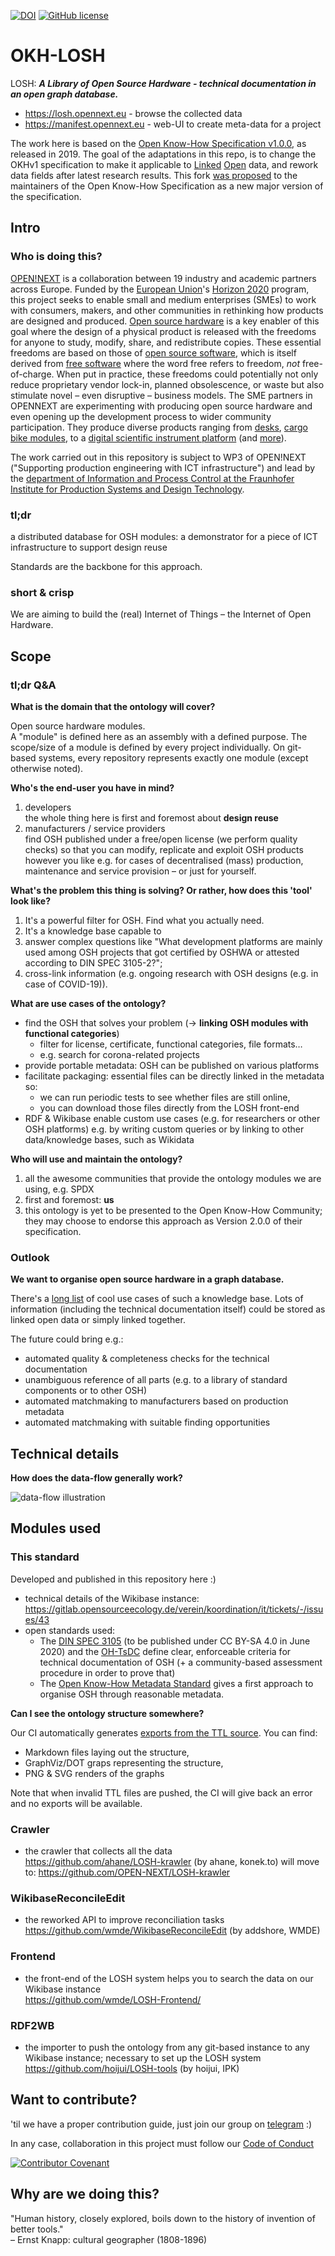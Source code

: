 [![DOI](
    https://zenodo.org/badge/259683880.svg)](
    https://zenodo.org/badge/latestdoi/259683880)
[![GitHub license](
    https://img.shields.io/github/license/OPEN-NEXT/OKH-LOSH.svg?style=flat)](
    LICENSE)

# OKH-LOSH

LOSH: **_A Library of Open Source Hardware -
technical documentation in an open graph database._**

- <https://losh.opennext.eu> -
  browse the collected data
- <https://manifest.opennext.eu> -
  web-UI to create meta-data for a project


The work here is based on the [Open Know-How Specification v1.0.0](
https://standards.internetofproduction.org/pub/okh/release/1),
as released in 2019.
The goal of the adaptations in this repo,
is to change the OKHv1 specification to make it applicable to
[Linked](https://en.wikipedia.org/wiki/Linked_data)
[Open](https://en.wikipedia.org/wiki/Open_data) data,
and rework data fields after latest research results.
This fork [was proposed](
https://community.internetofproduction.org/t/proposal-loshv1-as-the-base-for-merging-the-different-standards/129/7)
to the maintainers of the Open Know-How Specification
as a new major version of the specification.

## Intro

### Who is doing this?

[OPEN!NEXT](https://opennext.eu/) is a collaboration
between 19 industry and academic partners
across Europe.
Funded by the [European Union](https://europa.eu/)'s
[Horizon 2020](https://ec.europa.eu/programmes/horizon2020/) program,
this project seeks to enable small and medium enterprises (SMEs)
to work with consumers, makers, and other communities in rethinking
how products are designed and produced.
[Open source hardware](https://www.oshwa.org/definition/)
is a key enabler of this goal
where the design of a physical product is released with the freedoms
for anyone to study, modify, share, and redistribute copies.
These essential freedoms are based on those of [open source software](
https://opensource.org/osd),
which is itself derived from [free software](
https://www.gnu.org/philosophy/free-sw.en.html)
where the word free refers to freedom, *not* free-of-charge.
When put in practice,
these freedoms could potentially not only reduce proprietary vendor lock-in,
planned obsolescence, or waste but also stimulate novel –
even disruptive – business models.
The SME partners in OPENNEXT are experimenting
with producing open source hardware and even opening up the development process
to wider community participation.
They produce diverse products ranging from [desks](https://stykka.com/),
[cargo bike modules](http://www.xyzcargo.com/),
to a [digital scientific instrument platform](https://pslab.io/)
(and [more](https://opennext.eu/project-team/#sme)).

The work carried out in this repository is subject to WP3 of OPEN!NEXT
("Supporting production engineering with ICT infrastructure")
and lead by the [department of Information and Process Control
at the Fraunhofer Institute for Production Systems and Design Technology](
https://www.ipk.fraunhofer.de/en/about-us/organization/virtual-product-creation.html).

### tl;dr

a distributed database for OSH modules:
a demonstrator for a piece of ICT infrastructure to support design reuse

Standards are the backbone for this approach.

### short & crisp

We are aiming to build the (real) Internet of Things –
the Internet of Open Hardware.

## Scope

### tl;dr Q&A

**What is the domain that the ontology will cover?**

Open source hardware modules. \
A "module" is defined here as an assembly with a defined purpose.
The scope/size of a module is defined by every project individually.
On git-based systems, every repository represents exactly one module
(except otherwise noted).

**Who's the end-user you have in mind?**

1. developers\
  the whole thing here is first and foremost about **design reuse**
2. manufacturers / service providers \
  find OSH published under a free/open license
  (we perform quality checks) so that you can modify, replicate and exploit OSH products
  however you like e.g. for cases of decentralised (mass) production,
  maintenance and service provision – or just for yourself.

**What's the problem this thing is solving?
Or rather, how does this 'tool' look like?**

1. It's a powerful filter for OSH. Find what you actually need.
2. It's a knowledge base capable to
  1. answer complex questions like
    "What development platforms are mainly used among OSH projects
    that got certified by OSHWA or attested according to DIN SPEC 3105-2?";
  2. cross-link information
    (e.g. ongoing research with OSH designs (e.g. in case of COVID-19)).

**What are use cases of the ontology?**

- find the OSH that solves your problem
  (→ **linking OSH modules with functional categories**)
  - filter for license, certificate, functional categories,
    file formats…
  - e.g. search for corona-related projects
- provide portable metadata: OSH can be published on various platforms
- facilitate packaging: essential files can be directly linked in the metadata so:
  - we can run periodic tests to see whether files are still online,
  - you can download those files directly from the LOSH front-end
- RDF & Wikibase enable custom use cases
  (e.g. for researchers or other OSH platforms)
  e.g. by writing custom queries or by linking to other data/knowledge bases,
  such as Wikidata

**Who will use and maintain the ontology?**

1. all the awesome communities that provide the ontology modules we are using,
    e.g. SPDX
2. first and foremost: **us**
3. this ontology is yet to be presented to the Open Know-How Community;
    they may choose to endorse this approach as Version 2.0.0 of their specification.

### Outlook

**We want to organise open source hardware in a graph database.**

There's a [long list](LinkedData_Qs.md) of cool use cases of such a knowledge base.
Lots of information (including the technical documentation itself)
could be stored as linked open data or simply linked together.

The future could bring e.g.:

- automated quality & completeness checks for the technical documentation
- unambiguous reference of all parts
  (e.g. to a library of standard components or to other OSH)
- automated matchmaking to manufacturers based on production metadata
- automated matchmaking with suitable finding opportunities

## Technical details

**How does the data-flow generally work?**

![data-flow illustration](illustrations/dataflow-principle.svg)

## Modules used

### This standard

Developed and published in this repository here :)

- technical details of the Wikibase instance:
  <https://gitlab.opensourceecology.de/verein/koordination/it/tickets/-/issues/43>
- open standards used:
  - The [DIN SPEC 3105](https://gitlab.com/OSEGermany/OHS)
    (to be published under CC BY-SA 4.0 in June 2020)
    and the [OH-TsDC](https://gitlab.com/OSEGermany/oh-tsdc) define clear,
    enforceable criteria for technical documentation of OSH
    (+ a community-based assessment procedure in order to prove that)
  - The [Open Know-How Metadata Standard](https://app.standardsrepo.com/MakerNetAlliance/OpenKnowHow/src/branch/master/1)
    gives a first approach to organise OSH through reasonable metadata.

**Can I see the ontology structure somewhere?**

Our CI automatically generates [exports from the TTL source](
https://open-next.github.io/OKH-LOSH/).
You can find:

- Markdown files laying out the structure,
- GraphViz/DOT graps representing the structure,
- PNG & SVG renders of the graphs

Note that when invalid TTL files are pushed,
the CI will give back an error and no exports will be available.

### Crawler

- the crawler that collects all the data \
  <https://github.com/ahane/LOSH-krawler> (by ahane, konek.to)
  will move to: <https://github.com/OPEN-NEXT/LOSH-krawler>

### WikibaseReconcileEdit

- the reworked API to improve reconciliation tasks \
  <https://github.com/wmde/WikibaseReconcileEdit> (by addshore, WMDE)

### Frontend

- the front-end of the LOSH system helps you to search the data
  on our Wikibase instance \
  <https://github.com/wmde/LOSH-Frontend/>

### RDF2WB

- the importer to push the ontology from any git-based instance
  to any Wikibase instance; necessary to set up the LOSH system \
  <https://github.com/hoijui/LOSH-tools> (by hoijui, IPK)

## Want to contribute?

'til we have a proper contribution guide,
just join our group on [telegram](
https://t.me/joinchat/FiYCVhD-NPfpMr5PnZaiNQ)
:)

In any case, collaboration in this project must follow our [Code of Conduct](
CODE_OF_CONDUCT.md)

[![Contributor Covenant](
    https://img.shields.io/badge/Contributor%20Covenant-v2.0%20adopted-ff69b4.svg)](
    CODE_OF_CONDUCT.md)

## Why are we doing this?

"Human history, closely explored,
boils down to the history of invention of better tools." \
– Ernst Knapp: cultural geographer (1808-1896)
